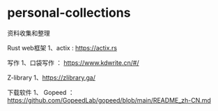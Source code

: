 # personal-collections
资料收集和整理

Rust web框架
1、actix : https://actix.rs

写作
1、口袋写作 ： https://www.kdwrite.cn/#/

Z-library
1、https://zlibrary.ga/

下载软件
1、 Gopeed ： https://github.com/GopeedLab/gopeed/blob/main/README_zh-CN.md
